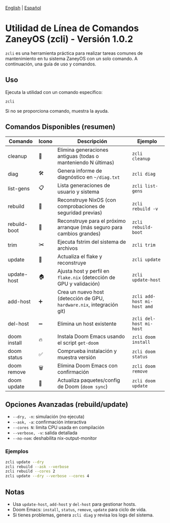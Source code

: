 [English](zcli.md) | [Español](zcli.es.md)

# Utilidad de Línea de Comandos ZaneyOS (zcli) - Versión 1.0.2

`zcli` es una herramienta práctica para realizar tareas comunes de mantenimiento en tu sistema ZaneyOS con un solo comando. A continuación, una guía de uso y comandos.

## Uso

Ejecuta la utilidad con un comando específico:

`zcli`

Si no se proporciona comando, muestra la ayuda.

## Comandos Disponibles (resumen)

| Comando       | Icono | Descripción                                                                                 | Ejemplo                              |
| ------------- | ----- | ------------------------------------------------------------------------------------------- | ------------------------------------ |
| cleanup       | 🧹    | Elimina generaciones antiguas (todas o manteniendo N últimas)                               | `zcli cleanup`                       |
| diag          | 🛠️    | Genera informe de diagnóstico en `~/diag.txt`                                               | `zcli diag`                          |
| list-gens     | 📋    | Lista generaciones de usuario y sistema                                                      | `zcli list-gens`                     |
| rebuild       | 🔨    | Reconstruye NixOS (con comprobaciones de seguridad previas)                                  | `zcli rebuild -v`                    |
| rebuild-boot  | 🔄    | Reconstruye para el próximo arranque (más seguro para cambios grandes)                       | `zcli rebuild-boot`                  |
| trim          | ✂️    | Ejecuta fstrim del sistema de archivos                                                       | `zcli trim`                          |
| update        | 🔄    | Actualiza el flake y reconstruye                                                             | `zcli update`                        |
| update-host   | 🏠    | Ajusta host y perfil en `flake.nix` (detección de GPU y validación)                          | `zcli update-host`                   |
| add-host      | ➕    | Crea un nuevo host (detección de GPU, `hardware.nix`, integración git)                       | `zcli add-host mi-host amd`          |
| del-host      | ➖    | Elimina un host existente                                                                     | `zcli del-host mi-host`              |
| doom install  | 🔥    | Instala Doom Emacs usando el script `get-doom`                                               | `zcli doom install`                  |
| doom status   | ✅    | Comprueba instalación y muestra versión                                                      | `zcli doom status`                   |
| doom remove   | 🗑️    | Elimina Doom Emacs con confirmación                                                          | `zcli doom remove`                   |
| doom update   | 🔄    | Actualiza paquetes/config de Doom (`doom sync`)                                              | `zcli doom update`                   |

## Opciones Avanzadas (rebuild/update)

- `--dry, -n`: simulación (no ejecuta)
- `--ask, -a`: confirmación interactiva
- `--cores N`: limita CPU usada en compilación
- `--verbose, -v`: salida detallada
- `--no-nom`: deshabilita nix-output-monitor

### Ejemplos
```bash
zcli update --dry
zcli rebuild --ask --verbose
zcli rebuild --cores 2
zcli update --dry --verbose --cores 4
```

## Notas

- Usa `update-host`, `add-host` y `del-host` para gestionar hosts.
- Doom Emacs: `install`, `status`, `remove`, `update` para ciclo de vida.
- Si tienes problemas, genera `zcli diag` y revisa los logs del sistema.
